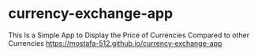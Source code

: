 # currency-exchange-app
This Is a Simple App to Display the Price of Currencies Compared to other Currencies
https://mostafa-512.github.io/currency-exchange-app

